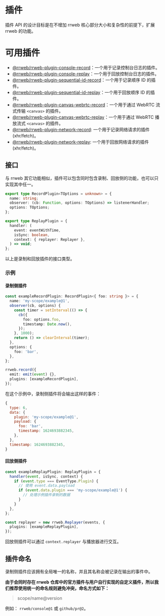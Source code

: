 # 插件

插件 API 的设计目标是在不增加 rrweb 核心部分大小和复杂性的前提下，扩展 rrweb 的功能。

# 可用插件

- [@rrweb/rrweb-plugin-console-record](packages/plugins/rrweb-plugin-console-record)：一个用于记录控制台日志的插件。
- [@rrweb/rrweb-plugin-console-replay](packages/plugins/rrweb-plugin-console-replay)：一个用于回放控制台日志的插件。
- [@rrweb/rrweb-plugin-sequential-id-record](packages/plugins/rrweb-plugin-sequential-id-record)：一个用于记录顺序 ID 的插件。
- [@rrweb/rrweb-plugin-sequential-id-replay](packages/plugins/rrweb-plugin-sequential-id-replay)：一个用于回放顺序 ID 的插件。
- [@rrweb/rrweb-plugin-canvas-webrtc-record](packages/plugins/rrweb-plugin-canvas-webrtc-record)：一个用于通过 WebRTC 流式传输 `<canvas>` 的插件。
- [@rrweb/rrweb-plugin-canvas-webrtc-replay](packages/plugins/rrweb-plugin-canvas-webrtc-replay)：一个用于通过 WebRTC 播放流式 `<canvas>` 的插件。
- [@rrweb/rrweb-plugin-network-record](packages/plugins/rrweb-plugin-network-record): 一个用于记录网络请求的插件 (xhr/fetch)。
- [@rrweb/rrweb-plugin-network-replay](packages/plugins/rrweb-plugin-network-replay): 一个用于回放网络请求的插件 (xhr/fetch)。

## 接口

与 rrweb 其它功能相似，插件可以包含同时包含录制、回放侧的功能，也可以只实现其中任一。

```ts
export type RecordPlugin<TOptions = unknown> = {
  name: string;
  observer: (cb: Function, options: TOptions) => listenerHandler;
  options: TOptions;
};

export type ReplayPlugin = {
  handler: (
    event: eventWithTime,
    isSync: boolean,
    context: { replayer: Replayer },
  ) => void;
};
```

以上是录制和回放插件的接口类型。

### 示例

#### 录制侧插件

```ts
const exampleRecordPlugin: RecordPlugin<{ foo: string }> = {
  name: 'my-scope/example@1',
  observer(cb, options) {
    const timer = setInterval(() => {
      cb({
        foo: options.foo,
        timestamp: Date.now(),
      });
    }, 1000);
    return () => clearInterval(timer);
  },
  options: {
    foo: 'bar',
  },
};

rrweb.record({
  emit: emit(event) {},
  plugins: [exampleRecordPlugin],
});
```

在这个示例中，录制侧插件将会输出这样的事件：

```js
{
  type: 6,
  data: {
    plugin: 'my-scope/example@1',
    payload: {
      foo: 'bar',
      timestamp: 1624693882345,
    },
  },
  timestamp: 1624693882345,
}
```

#### 回放侧插件

```ts
const exampleReplayPlugin: ReplayPlugin = {
  handler(event, isSync, context) {
    if (event.type === EventType.Plugin) {
      // 使用 event.data.payload
      if (event.data.plugin === 'my-scope/example@1') {
        // 处理示例插件录制的数据
      }
    }
  },
};

const replayer = new rrweb.Replayer(events, {
  plugins: [exampleReplayPlugin],
});
```

回放侧插件可以通过 `context.replayer` 与播放器进行交互。

## 插件命名

录制侧插件应该拥有全局唯一的名称，并且其名称会被记录在输出的事件中。

**由于会同时存在 rrweb 仓库中的官方插件与用户自行实现的自定义插件，所以我们推荐使用统一的命名规则避免冲突，命名方式如下：**

> scope/name@version

例如： `rrweb/console@1` 或 `github/pr@2`。
